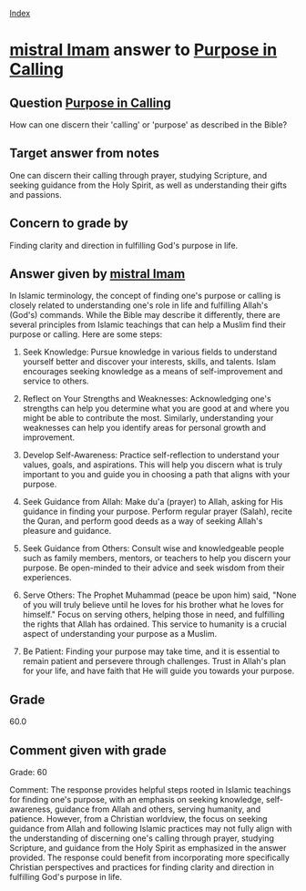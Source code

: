 
[Index](../../index.md)
# [mistral Imam](../../answering_models/mistral_Imam.md) answer to [Purpose in Calling](../../questions/Purpose_in_Calling.md)

## Question [Purpose in Calling](../../questions/Purpose_in_Calling.md)
How can one discern their 'calling' or 'purpose' as described in the Bible?

## Target answer from notes
One can discern their calling through prayer, studying Scripture, and seeking guidance from the Holy Spirit, as well as understanding their gifts and passions.

## Concern to grade by
Finding clarity and direction in fulfilling God's purpose in life.

## Answer given by [mistral Imam](../../answering_models/mistral_Imam.md)
 In Islamic terminology, the concept of finding one's purpose or calling is closely related to understanding one's role in life and fulfilling Allah's (God's) commands. While the Bible may describe it differently, there are several principles from Islamic teachings that can help a Muslim find their purpose or calling. Here are some steps:

1. Seek Knowledge: Pursue knowledge in various fields to understand yourself better and discover your interests, skills, and talents. Islam encourages seeking knowledge as a means of self-improvement and service to others.

2. Reflect on Your Strengths and Weaknesses: Acknowledging one's strengths can help you determine what you are good at and where you might be able to contribute the most. Similarly, understanding your weaknesses can help you identify areas for personal growth and improvement.

3. Develop Self-Awareness: Practice self-reflection to understand your values, goals, and aspirations. This will help you discern what is truly important to you and guide you in choosing a path that aligns with your purpose.

4. Seek Guidance from Allah: Make du'a (prayer) to Allah, asking for His guidance in finding your purpose. Perform regular prayer (Salah), recite the Quran, and perform good deeds as a way of seeking Allah's pleasure and guidance.

5. Seek Guidance from Others: Consult wise and knowledgeable people such as family members, mentors, or teachers to help you discern your purpose. Be open-minded to their advice and seek wisdom from their experiences.

6. Serve Others: The Prophet Muhammad (peace be upon him) said, "None of you will truly believe until he loves for his brother what he loves for himself." Focus on serving others, helping those in need, and fulfilling the rights that Allah has ordained. This service to humanity is a crucial aspect of understanding your purpose as a Muslim.

7. Be Patient: Finding your purpose may take time, and it is essential to remain patient and persevere through challenges. Trust in Allah's plan for your life, and have faith that He will guide you towards your purpose.

## Grade
60.0

## Comment given with grade
Grade: 60

Comment: The response provides helpful steps rooted in Islamic teachings for finding one's purpose, with an emphasis on seeking knowledge, self-awareness, guidance from Allah and others, serving humanity, and patience. However, from a Christian worldview, the focus on seeking guidance from Allah and following Islamic practices may not fully align with the understanding of discerning one's calling through prayer, studying Scripture, and guidance from the Holy Spirit as emphasized in the answer provided. The response could benefit from incorporating more specifically Christian perspectives and practices for finding clarity and direction in fulfilling God's purpose in life.
